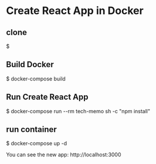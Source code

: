 # Create React App in Docker
## clone
$ 
## Build Docker  
$ docker-compose build  
## Run Create React App  
$ docker-compose run --rm tech-memo sh -c "npm install"  

## run container  
$ docker-compose up -d  

You can see the new app: http://localhost:3000